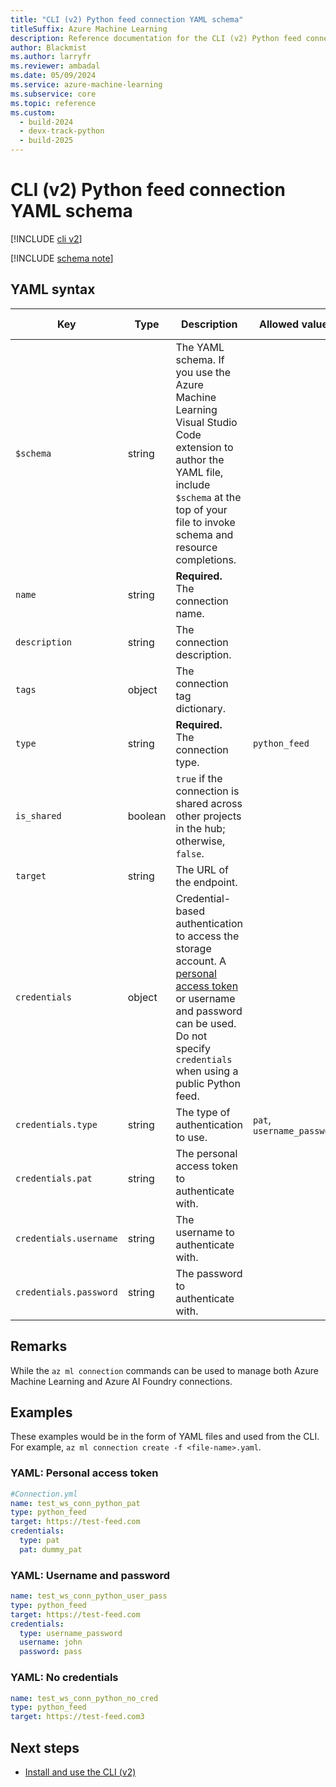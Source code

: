 ```yaml
---
title: "CLI (v2) Python feed connection YAML schema"
titleSuffix: Azure Machine Learning
description: Reference documentation for the CLI (v2) Python feed connections YAML schema.
author: Blackmist
ms.author: larryfr
ms.reviewer: ambadal
ms.date: 05/09/2024
ms.service: azure-machine-learning
ms.subservice: core
ms.topic: reference
ms.custom:
  - build-2024
  - devx-track-python
  - build-2025
---
```


# CLI (v2) Python feed connection YAML schema

[!INCLUDE [cli v2](includes/machine-learning-cli-v2.md)]

[!INCLUDE [schema note](includes/machine-learning-preview-old-json-schema-note.md)]

## YAML syntax

| Key | Type | Description | Allowed values | Default value |
| --- | ---- | ----------- | -------------- | ------------- |
| `$schema` | string | The YAML schema. If you use the Azure Machine Learning Visual Studio Code extension to author the YAML file, include `$schema` at the top of your file to invoke schema and resource completions. | | |
| `name` | string | **Required.** The connection name. | | |
| `description` | string | The connection description. | | |
| `tags` | object | The connection tag dictionary. | | |
| `type` | string | **Required.** The connection type. | `python_feed` | `python_feed` |
| `is_shared` | boolean | `true` if the connection is shared across other projects in the hub; otherwise, `false`. | | `true` |
| `target` | string | The URL of the endpoint. | | |
| `credentials` | object | Credential-based authentication to access the storage account. A [personal access token](https://docs.github.com/authentication/keeping-your-account-and-data-secure/managing-your-personal-access-tokens) or username and password can be used. Do not specify `credentials` when using a public Python feed. | | |
| `credentials.type` | string | The type of authentication to use. | `pat`, `username_password` | |
| `credentials.pat` | string | The personal access token to authenticate with. | | |
| `credentials.username` | string | The username to authenticate with. | | |
| `credentials.password` | string | The password to authenticate with. | | |

## Remarks

While the `az ml connection` commands can be used to manage both Azure Machine Learning and Azure AI Foundry connections.

## Examples

These examples would be in the form of YAML files and used from the CLI. For example, `az ml connection create -f <file-name>.yaml`. 

### YAML: Personal access token

```yml
#Connection.yml
name: test_ws_conn_python_pat
type: python_feed
target: https://test-feed.com
credentials:
  type: pat
  pat: dummy_pat

```

### YAML: Username and password

```yml
name: test_ws_conn_python_user_pass
type: python_feed
target: https://test-feed.com
credentials:
  type: username_password
  username: john
  password: pass

```

### YAML: No credentials

```yml
name: test_ws_conn_python_no_cred
type: python_feed
target: https://test-feed.com3
```

## Next steps

- [Install and use the CLI (v2)](how-to-configure-cli.md)
